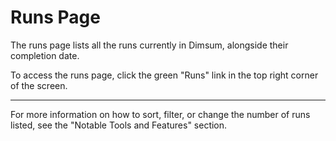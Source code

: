 # Runs Page
The runs page lists all the runs currently in Dimsum, alongside their completion date.

To access the runs page, click the green "Runs" link in the top right corner of the screen.

<!-- INSERT VIEW OF THE RUNS PAGE -->

---

For more information on how to sort, filter, or change the number of runs listed, see the "Notable Tools and Features" section.